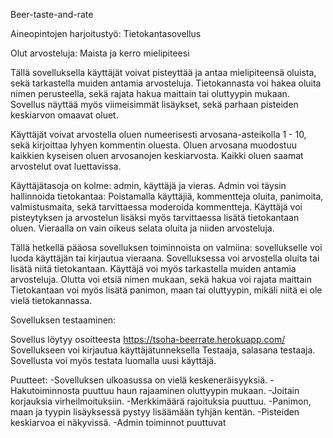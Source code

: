 Beer-taste-and-rate

Aineopintojen harjoitustyö: Tietokantasovellus

Olut arvosteluja: Maista ja kerro mielipiteesi

Tällä sovelluksella käyttäjät voivat pisteyttää ja antaa mielipiteensä oluista, sekä tarkastella muiden antamia arvosteluja. Tietokannasta voi hakea oluita nimen perusteella, sekä rajata hakua maittain tai oluttyypin mukaan. Sovellus näyttää myös viimeisimmät lisäykset, sekä parhaan pisteiden keskiarvon omaavat oluet.

Käyttäjät voivat arvostella oluen numeerisesti arvosana-asteikolla 1 - 10, sekä kirjoittaa lyhyen kommentin oluesta. Oluen arvosana muodostuu kaikkien kyseisen oluen arvosanojen keskiarvosta. Kaikki oluen saamat arvostelut ovat luettavissa.

Käyttäjätasoja on kolme: admin, käyttäjä ja vieras. Admin voi täysin hallinnoida tietokantaa: Poistamalla käyttäjiä, kommentteja oluita, panimoita, valmistusmaita, sekä tarvittaessa moderoida kommentteja. Käyttäjä voi pisteytyksen ja arvostelun lisäksi myös tarvittaessa lisätä tietokantaan oluen. Vieraalla on vain oikeus selata oluita ja niiden arvosteluja.

Tällä hetkellä pääosa sovelluksen toiminnoista on valmiina: sovellukselle voi luoda käyttäjän tai kirjautua vieraana. Sovelluksessa voi arvostella oluita tai lisätä niitä tietokantaan. Käyttäjä voi myös tarkastella muiden antamia arvosteluja. Olutta voi etsiä nimen mukaan, sekä hakua voi rajata maittain Tietokantaan voi myös lisätä panimon, maan tai oluttyypin, mikäli niitä ei ole vielä tietokannassa.

   Sovelluksen testaaminen:

   Sovellus löytyy osoitteesta https://tsoha-beerrate.herokuapp.com/ 
   Sovellukseen voi kirjautua käyttäjätunneksella Testaaja, salasana testaaja. Sovellusta voi myös testata luomalla uusi käyttäjä.

   Puutteet:
   -Sovelluksen ulkoasussa on vielä keskeneräisyyksiä.
   -Hakutoiminnosta puuttuu haun rajaaminen oluttyypin mukaan. 
   -Joitain korjauksia virheilmoituksiin.
   -Merkkimäärä rajoituksia puuttuu.
   -Panimon, maan ja tyypin lisäyksessä pystyy lisäämään tyhjän kentän.
   -Pisteiden keskiarvoa ei näkyvissä.
   -Admin toiminnot puuttuvat
